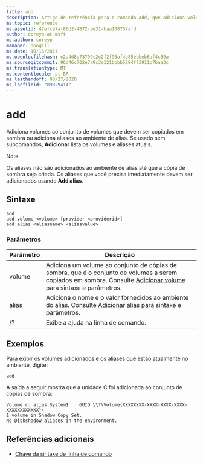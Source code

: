 ```yaml
---
title: add
description: Artigo de referência para o comando Add, que adiciona volumes ao conjunto de volumes que devem ser copiados por sombra ou adiciona aliases ao ambiente de alias.
ms.topic: reference
ms.assetid: 47efce7a-86d2-4872-ae31-baa108757afd
author: coreyp-at-msft
ms.author: coreyp
manager: dongill
ms.date: 10/16/2017
ms.openlocfilehash: e2a4d8e73799c2e2f2f93af4e85ebbeb6af4c69a
ms.sourcegitcommit: 96d46c702e7a9c3a321bbbb5284f73911c7baa3c
ms.translationtype: MT
ms.contentlocale: pt-BR
ms.lasthandoff: 08/27/2020
ms.locfileid: "89029414"
---
```

# <a name="add"></a>add

Adiciona volumes ao conjunto de volumes que devem ser copiados em sombra ou adiciona aliases ao ambiente de alias. Se usado sem subcomandos, **Adicionar** lista os volumes e aliases atuais.

> [!NOTE]
> Os aliases não são adicionados ao ambiente de alias até que a cópia de sombra seja criada. Os aliases que você precisa imediatamente devem ser adicionados usando **Add alias**.

## <a name="syntax"></a>Sintaxe

```
add
add volume <volume> [provider <providerid>]
add alias <aliasname> <aliasvalue>
```

### <a name="parameters"></a>Parâmetros

| Parâmetro | Descrição |
| ---------- | ----------- |
| volume | Adiciona um volume ao conjunto de cópias de sombra, que é o conjunto de volumes a serem copiados em sombra. Consulte [Adicionar volume](add-volume.md) para sintaxe e parâmetros. |
| alias | Adiciona o nome e o valor fornecidos ao ambiente do alias. Consulte [Adicionar alias](add-alias.md) para sintaxe e parâmetros. |
| /? | Exibe a ajuda na linha de comando. |

## <a name="examples"></a>Exemplos

Para exibir os volumes adicionados e os aliases que estão atualmente no ambiente, digite:

```
add
```

A saída a seguir mostra que a unidade C foi adicionada ao conjunto de cópias de sombra:

```
Volume c: alias System1    GUID \\?\Volume{XXXXXXXX-XXXX-XXXX-XXXX-XXXXXXXXXXXX}\
1 volume in Shadow Copy Set.
No Diskshadow aliases in the environment.
```

## <a name="additional-references"></a>Referências adicionais

- [Chave da sintaxe de linha de comando](command-line-syntax-key.md)